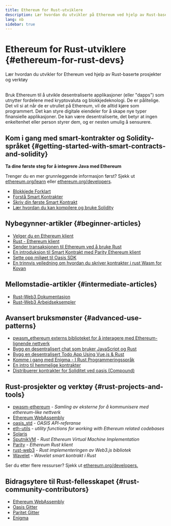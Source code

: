```yaml
---
title: Ethereum for Rust-utviklere
description: Lær hvordan du utvikler på Ethereum ved hjelp av Rust-baserte prosjekter og verktøy
lang: nb
sidebar: true
---
```


# Ethereum for Rust-utviklere {#ethereum-for-rust-devs}

<div class="featured">Lær hvordan du utvikler for Ethereum ved hjelp av Rust-baserte prosjekter og verktøy</div><br/>

Bruk Ethereum til å utvikle desentraliserte applikasjoner (eller "dapps") som utnytter fordelene med kryptovaluta og blokkjedeknologi. De er pålitelige. Det vil si at når de er utrullet på Ethereum, vil de alltid kjøre som programmert. Det kan styre digitale eiendeler for å skape nye typer finansielle applikasjoner. De kan være desentraliserte, det betyr at ingen enkeltenhet eller person styrer dem, og er nesten umulig å sensurere.

## Kom i gang med smart-kontrakter og Solidity-språket {#getting-started-with-smart-contracts-and-solidity}

**Ta dine første steg for å integrere Java med Ethereum**

Trenger du en mer grunnleggende informasjon først? Sjekk ut [ethereum.org/learn](/learn/) eller [ethereum.org/developers](/developers/).

- [Blokkjede Forklart](https://kauri.io/article/d55684513211466da7f8cc03987607d5/blockchain-explained)
- [Forstå Smart Kontrakter](https://kauri.io/article/e4f66c6079e74a4a9b532148d3158188/ethereum-101-part-5-the-smart-contract)
- [Skriv din første Smart Kontrakt](https://kauri.io/article/124b7db1d0cf4f47b414f8b13c9d66e2/remix-ide-your-first-smart-contract)
- [Lær hvordan du kan kompilere og bruke Solidity](https://kauri.io/article/973c5f54c4434bb1b0160cff8c695369/understanding-smart-contract-compilation-and-deployment)

## Nybegynner-artikler {#beginner-articles}

- [Velger du en Ethereum klient](https://www.trufflesuite.com/docs/truffle/reference/choosing-an-ethereum-client)
- [Rust - Ethereum klient](https://wiki.parity.io/Setup)
- [Sender transaksjonen til Ethereum ved å bruke Rust](https://kauri.io/#collections/A%20Hackathon%20Survival%20Guide/sending-ethereum-transactions-with-rust/)
- [En introduksjon til Smart Kontrakt med Parity Ethereum klient](https://wiki.parity.io/Smart-Contracts)
- [Sette opp miljøet til Oasis SDK](https://docs.oasis.dev/oasis-sdk/guide/getting-started)
- [En trinnvis veiledning om hvordan du skriver kontrakter i rust Wasm for Kovan](https://github.com/paritytech/pwasm-tutorial)

## Mellomstadie-artikler {#intermediate-articles}

- [Rust-Web3 Dokumentasjon](https://tomusdrw.github.io/rust-web3/web3/index.html)
- [Rust-Web3 Arbeidseksempler](https://github.com/tomusdrw/rust-web3/blob/master/examples)

## Avansert bruksmønster {#advanced-use-patterns}

- [pwasm_ethereum externs biblioteket for å interagere med Ethereum-lignende nettverk](https://github.com/openethereum/pwasm-ethereum)
- [Bygg en desentralisert chat som bruker JavaScript og Rust](https://medium.com/perlin-network/build-a-decentralized-chat-using-javascript-rust-webassembly-c775f8484b52)
- [Bygg en desentralisert Todo App Using Vue.js & Rust](https://medium.com/@jjmace01/build-a-decentralized-todo-app-using-vue-js-rust-webassembly-5381a1895beb)
- [Komme i gang med Enigma - I Rust Programmeringsspråk](https://blog.enigma.co/getting-started-with-discovery-the-rust-programming-language-4d1e0b06de15)
- [En intro til hemmelige kontrakter](https://blog.enigma.co/getting-started-with-enigma-an-intro-to-secret-contracts-cdba4fe501c2)
- [Distribuerer kontrakter for Soliditet ved oasis (Compound)](https://docs.oasis.dev/tutorials/deploy-solidity.html#deploy-using-truffle)

## Rust-prosjekter og verktøy {#rust-projects-and-tools}

- [pwasm-ethereum](https://github.com/paritytech/pwasm-ethereum) - _Samling av eksterne for å kommunisere med ethereum-like nettverk_
- [Ethereum WebAssembly](https://ewasm.readthedocs.io/en/mkdocs/)
- [oasis_std](https://docs.rs/oasis-std/0.2.7/oasis_std/) - _OASIS API-referanse_
- [eth-utils](https://github.com/ethereum/eth-utils/) - _utility functions for working with Ethereum related codebases_
- [Solaris](https://github.com/paritytech/sol-rs)
- [SputnikVM](https://github.com/sorpaas/rust-evm) - _Rust Ethereum Virtual Machine Implementation_
- [Parity](https://github.com/paritytech/parity-ethereum) - _Ethereum Rust klient_
- [rust-web3](https://github.com/tomusdrw/rust-web3) - _Rust implementeringen av Web3.js bibliotek_
- [Wavelet](https://wavelet.perlin.net/docs/smart-contracts) - _Wavelet smart kontrakt i Rust_

Ser du etter flere ressurser? Sjekk ut [ethereum.org/developers.](/developers/)

## Bidragsytere til Rust-fellesskapet {#rust-community-contributors}

- [Ethereum WebAssembly](https://gitter.im/ewasm/Lobby)
- [Oasis Gitter](https://gitter.im/Oasis-official/Lobby)
- [Paritet Gitter](https://gitter.im/paritytech/parity)
- [Enigma](https://discord.gg/SJK32GY)

